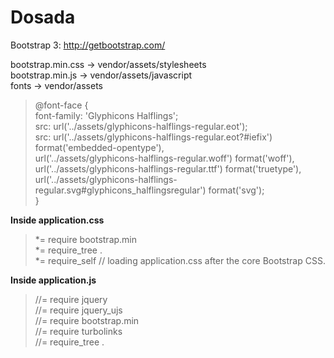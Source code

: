 Dosada
======

Bootstrap 3: http://getbootstrap.com/ <br>
              
bootstrap.min.css -> vendor/assets/stylesheets<br>
bootstrap.min.js  -> vendor/assets/javascript<br>
fonts -> vendor/assets<br>

<blockquote>@font-face {<br>
  font-family: 'Glyphicons Halflings';<br>
  src: url('../assets/glyphicons-halflings-regular.eot');<br>
  src: url('../assets/glyphicons-halflings-regular.eot?#iefix') format('embedded-opentype'), <br>
       url('../assets/glyphicons-halflings-regular.woff') format('woff'), <br>
       url('../assets/glyphicons-halflings-regular.ttf') format('truetype'), <br>
       url('../assets/glyphicons-halflings-regular.svg#glyphicons_halflingsregular') format('svg');<br>
}</blockquote>

<b>Inside application.css<br></b>
<blockquote>
 *= require bootstrap.min<br>
 *= require_tree .<br>
 *= require_self // loading application.css after the core Bootstrap CSS.<br>
 </blockquote>

<b>Inside application.js</b><br>
<blockquote>
 //= require jquery<br>
 //= require jquery_ujs<br>
 //= require bootstrap.min<br>
 //= require turbolinks<br>
 //= require_tree .<br>
</blockquote>
